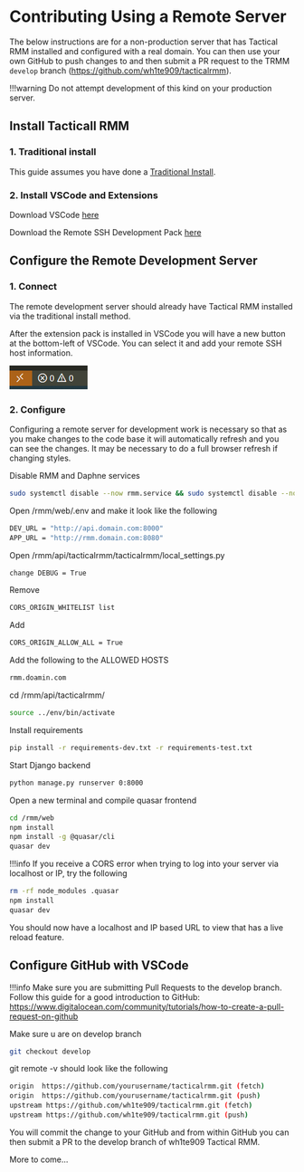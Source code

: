 # Contributing Using a Remote Server

The below instructions are for a non-production server that has Tactical RMM installed and configured with a real domain. You can then use your own GitHub to push changes to and then submit a PR request to the TRMM `develop` branch (<https://github.com/wh1te909/tacticalrmm>).

!!!warning
    Do not attempt development of this kind on your production server.

## Install Tacticall RMM

### 1. Traditional install

This guide assumes you have done a [Traditional Install](install_server.md).

### 2. Install VSCode and Extensions
Download VSCode [here](https://code.visualstudio.com/download)

Download the Remote SSH Development Pack [here](https://marketplace.visualstudio.com/items?itemName=ms-vscode-remote.vscode-remote-extensionpack)

## Configure the Remote Development Server
### 1. Connect

The remote development server should already have Tactical RMM installed via the traditional install method.

After the extension pack is installed in VSCode you will have a new button at the bottom-left of VSCode. You can select it and add your remote SSH host information.

![RemoteSSH](images/Remote_SSH_connection.png)

### 2. Configure

Configuring a remote server for development work is necessary so that as you make changes to the code base it will automatically refresh and you can see the changes. It may be necessary to do a full browser refresh if changing styles.

Disable RMM and Daphne services

```bash
sudo systemctl disable --now rmm.service && sudo systemctl disable --now daphne.service
```

Open /rmm/web/.env and make it look like the following

```bash
DEV_URL = "http://api.domain.com:8000"
APP_URL = "http://rmm.domain.com:8080"
```

Open /rmm/api/tacticalrmm/tacticalrmm/local_settings.py

```bash
change DEBUG = True
```
Remove
```bash
CORS_ORIGIN_WHITELIST list
```
Add
```bash
CORS_ORIGIN_ALLOW_ALL = True
```

Add the following to the ALLOWED HOSTS
```bash
rmm.doamin.com
```
cd /rmm/api/tacticalrmm/

```bash
source ../env/bin/activate
```

Install requirements

```bash
pip install -r requirements-dev.txt -r requirements-test.txt
```

Start Django backend

```bash
python manage.py runserver 0:8000
```

Open a new terminal and compile quasar frontend

```bash
cd /rmm/web
npm install
npm install -g @quasar/cli
quasar dev
```

!!!info If you receive a CORS error when trying to log into your server via localhost or IP, try the following
```bash
rm -rf node_modules .quasar
npm install
quasar dev
```
You should now have a localhost and IP based URL to view that has a live reload feature.

## Configure GitHub with VSCode
!!!info Make sure you are submitting Pull Requests to the develop branch.
Follow this guide for a good introduction to GitHub: <https://www.digitalocean.com/community/tutorials/how-to-create-a-pull-request-on-github>

Make sure u are on develop branch
```bash
git checkout develop
```
git remote -v should look like the following
```bash
origin  https://github.com/yourusername/tacticalrmm.git (fetch)
origin  https://github.com/yourusername/tacticalrmm.git (push)
upstream https://github.com/wh1te909/tacticalrmm.git (fetch)
upstream https://github.com/wh1te909/tacticalrmm.git (push)
```
You will commit the change to your GitHub and from within GitHub you can then submit a PR to the develop branch of wh1te909 Tactical RMM.

More to come...